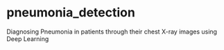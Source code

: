 # pneumonia_detection
Diagnosing Pneumonia in patients through their chest X-ray images using Deep Learning
